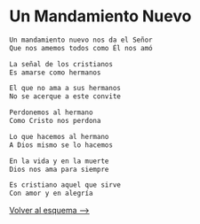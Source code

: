 # Un Mandamiento Nuevo

```bash
Un mandamiento nuevo nos da el Señor
Que nos amemos todos como Él nos amó

La señal de los cristianos
Es amarse como hermanos

El que no ama a sus hermanos
No se acerque a este convite

Perdonemos al hermano
Como Cristo nos perdona

Lo que hacemos al hermano
A Dios mismo se lo hacemos

En la vida y en la muerte
Dios nos ama para siempre

Es cristiano aquel que sirve
Con amor y en alegría

```
[Volver al esquema -->](../jueves_santo.md)
